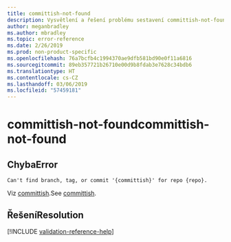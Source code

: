 ```yaml
---
title: committish-not-found
description: Vysvětlení a řešení problému sestavení committish-not-found na webu Docs
author: meganbradley
ms.author: mbradley
ms.topic: error-reference
ms.date: 2/26/2019
ms.prod: non-product-specific
ms.openlocfilehash: 76a7bcfb4c1994370ae9dfb581bd90e0f11a6816
ms.sourcegitcommit: 89eb357721b26710e00d9b8fdab3e7628c34bdb6
ms.translationtype: HT
ms.contentlocale: cs-CZ
ms.lasthandoff: 03/06/2019
ms.locfileid: "57459181"
---
```

# <a name="committish-not-found"></a><span data-ttu-id="88ac5-103">committish-not-found</span><span class="sxs-lookup"><span data-stu-id="88ac5-103">committish-not-found</span></span>

## <a name="error"></a><span data-ttu-id="88ac5-104">Chyba</span><span class="sxs-lookup"><span data-stu-id="88ac5-104">Error</span></span>

`Can't find branch, tag, or commit '{committish}' for repo {repo}.`

<span data-ttu-id="88ac5-105">Viz [committish](https://git-scm.com/docs/gitglossary#gitglossary-aiddefcommit-ishacommit-ishalsocommittish).</span><span class="sxs-lookup"><span data-stu-id="88ac5-105">See [committish](https://git-scm.com/docs/gitglossary#gitglossary-aiddefcommit-ishacommit-ishalsocommittish).</span></span>

## <a name="resolution"></a><span data-ttu-id="88ac5-106">Řešení</span><span class="sxs-lookup"><span data-stu-id="88ac5-106">Resolution</span></span>

<!--make sure to add this file to your includes folder and verify the path-->
[!INCLUDE [validation-reference-help](includes/validation-reference-help.md)]
